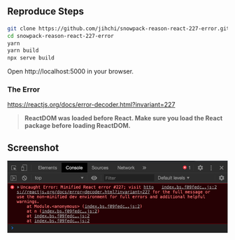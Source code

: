 ## Reproduce Steps

```sh
git clone https://github.com/jihchi/snowpack-reason-react-227-error.git
cd snowpack-reason-react-227-error
yarn
yarn build
npx serve build
```

Open http://localhost:5000 in your browser.

### The Error

https://reactjs.org/docs/error-decoder.html?invariant=227

> **ReactDOM was loaded before React. Make sure you load the React package before loading ReactDOM.**

## Screenshot

![Screenshot](./screenshot.png?raw=true "Minified React error #227")
